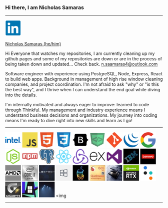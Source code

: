 ### Hi there, I am Nicholas Samaras

---

<img src="https://github.com/devicons/devicon/blob/master/icons/linkedin/linkedin-original.svg" width="50" height="50" /> <div class="badge-base LI-profile-badge" data-locale="en_US" data-size="medium" data-theme="dark" data-type="VERTICAL" data-vanity="nicholas-samaras-software-engineer" data-version="v1"><a class="badge-base__link LI-simple-link" href="https://www.linkedin.com/in/nicholas-samaras/?trk=profile-badge">Nicholas Samaras (he/him)</a></div>

Hi Everyone that watches my repositories, I am currently cleaning up my github pages and some of my repositories are down or are in the process of being taken down  and updated...
Check back. 
n.saamaras4@outlook.com

Software engineer with experience using PostgreSQL, Node, Express, React to build web apps. Background in management of high rise window cleaning companies, and project coordination. I'm not afraid to ask "why" or "is this the best way", and I thrive when I can understand the end goal while diving into the details.

I'm internally motivated and always eager to improve: learned to code through Thinkful. My management and industry experience means I understand business decisions and organizations. My journey into coding means I'm ready to dive right into new skills and learn as I go!

---

<img src="https://github.com/nSamarasDev/fileLink/blob/main/images/17888862.png?raw=true" alt="VSCode Logo" width="50" hieght="50" /> <img
src="https://github.com/devicons/devicon/blob/master/icons/javascript/javascript-original.svg" alt="Javascript Logo" width="50" hieght="50" /> <img src="https://github.com/devicons/devicon/blob/master/icons/html5/html5-original.svg"  alt="HTML5 logo" width="50" hieght="50"/> <img src="https://github.com/devicons/devicon/blob/master/icons/css3/css3-original.svg"  alt="CSS3 logo" width="50" hieght="50"/> <img src="https://github.com/devicons/devicon/blob/master/icons/bootstrap/bootstrap-plain.svg"  alt="bootstrap logo" width="50" hieght="50"/> <img src="https://github.com/devicons/devicon/blob/master/icons/devicon/devicon-original.svg"  alt="Developer Logo" width="50" hieght="50"/> <img  src="https://github.com/devicons/devicon/blob/master/icons/git/git-original.svg"  alt="Git logo" width="50" hieght="50"/> <img src="https://github.com/devicons/devicon/blob/master/icons/jquery/jquery-original.svg"  alt="Hquery Logo" width="50" hieght="50"/> <img
src="https://github.com/devicons/devicon/blob/master/icons/google/google-original.svg"  alt="Google Logo" width="50" hieght="50"/> <img
src="https://github.com/devicons/devicon/blob/master/icons/nodejs/nodejs-original.svg"  alt="Node Logo" width="50" hieght="50"/> <img src="https://github.com/devicons/devicon/blob/master/icons/npm/npm-original-wordmark.svg"  alt="Node Package Manager Logo" width="50" hieght="50"/> <img src="https://github.com/devicons/devicon/blob/master/icons/postgresql/postgresql-original.svg"  alt="PostGreSQL logo" width="50" hieght="50"/> <img src="https://github.com/devicons/devicon/blob/master/icons/react/react-original.svg"  alt="React logo" width="50" hieght="50"/> <img src="https://github.com/devicons/devicon/blob/master/icons/redux/redux-original.svg"  alt="Redux Logo" width="50" hieght="50"/> <img
src="https://github.com/devicons/devicon/blob/master/icons/express/express-original.svg"  alt="Express Logo" width="50" hieght="50"/> <img
src="https://github.com/devicons/devicon/blob/master/icons/visualstudio/visualstudio-plain.svg"  alt="VSCode Logo" width="50" hieght="50"/> <img src="https://github.com/nSamarasDev/fileLink/blob/main/images/2635465.jpg" alt="VSCode Logo" width="50" hieght="50" />  <img                                           src="https://github.com/nSamarasDev/fileLink/blob/main/images/2635475.png" alt="VSCode Logo" width="50" hieght="50" />  <img
src="https://github.com/nSamarasDev/fileLink/blob/main/images/AMD-sticker.jpg" alt="VSCode Logo" width="50" hieght="50" /> <img
src="https://github.com/nSamarasDev/fileLink/blob/main/images/imagesI7.jpg" alt="VSCode Logo" width="50" hieght="50" /> <img
src="https://github.com/nSamarasDev/fileLink/blob/main/images/logTech_sticker.jpg" alt="VSCode Logo" width="50" hieght="50" /> <img
src="https://github.com/nSamarasDev/fileLink/blob/main/images/windowsIcons.png" alt="VSCode Logo" width="50" hieght="50" /> <img                                       src="https://github.com/nSamarasDev/fileLink/blob/main/images/appleLogo.jpg" alt="VSCode Logo" width="50" hieght="50" />  <img                                         src="https://github.com/nSamarasDev/fileLink/blob/main/images/qualcom865Logo.jpg" alt="VSCode Logo" width="50" hieght="50" />  <img                                     src="https://github.com/nSamarasDev/fileLink/blob/main/images/samsungExynosSocLogo.jpg" alt="VSCode Logo" width="50" hieght="50" />  <img   
src="https://github.com/nSamarasDev/fileLink/blob/main/images/nvidiaRTX.png" alt="VSCode Logo" width="50" hieght="50" />  <img                                         src="https://github.com/nSamarasDev/fileLink/blob/main/images/dwave.png" alt="VSCode Logo" width="50" hieght="50" />  <img                                             src="https://github.com/nSamarasDev/fileLink/blob/main/images/gigabyte.jpg" alt="VSCode Logo" width="50" hieght="50" />  <img 
src="https://github.com/nSamarasDev/fileLink/blob/main/images/windows.jpg" />  <img 
src="https://github.com/nSamarasDev/fileLink/blob/main/images/triaNgle.jpg" width="50" hieght="50" />  <img                                                                                                                             
                                                                                                                               
                                                                                                                     







                                                                                                                       
                                                                                                                                
                                                                                                                                     
                                                                                                                                             
                                                                                                     





---


              
<!--
**NicholasSamaras-gif/NicholasSamaras-gif** is a ✨ _special_ ✨ repository because its `README.md` (this file) appears on your GitHub profile.

Here are some ideas to get you started:

- 🔭 I’m currently working on ...
- 🌱 I’m currently learning ...
- 👯 I’m looking to collaborate on ...
- 🤔 I’m looking for help with ...
- 💬 Ask me about ...
- 📫 How to reach me: ...
- 😄 Pronouns: ...
- ⚡ Fun fact: ...
-->
